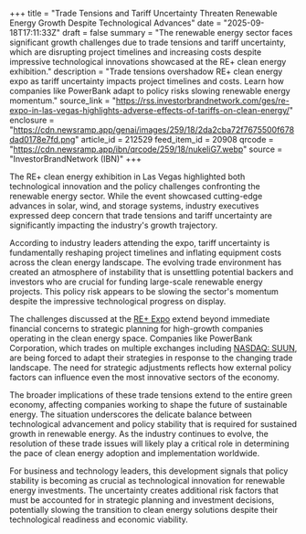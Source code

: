 +++
title = "Trade Tensions and Tariff Uncertainty Threaten Renewable Energy Growth Despite Technological Advances"
date = "2025-09-18T17:11:33Z"
draft = false
summary = "The renewable energy sector faces significant growth challenges due to trade tensions and tariff uncertainty, which are disrupting project timelines and increasing costs despite impressive technological innovations showcased at the RE+ clean energy exhibition."
description = "Trade tensions overshadow RE+ clean energy expo as tariff uncertainty impacts project timelines and costs. Learn how companies like PowerBank adapt to policy risks slowing renewable energy momentum."
source_link = "https://rss.investorbrandnetwork.com/ges/re-expo-in-las-vegas-highlights-adverse-effects-of-tariffs-on-clean-energy/"
enclosure = "https://cdn.newsramp.app/genai/images/259/18/2da2cba72f7675500f678dad0178e7fd.png"
article_id = 212529
feed_item_id = 20908
qrcode = "https://cdn.newsramp.app/ibn/qrcode/259/18/nukeliG7.webp"
source = "InvestorBrandNetwork (IBN)"
+++

<p>The RE+ clean energy exhibition in Las Vegas highlighted both technological innovation and the policy challenges confronting the renewable energy sector. While the event showcased cutting-edge advances in solar, wind, and storage systems, industry executives expressed deep concern that trade tensions and tariff uncertainty are significantly impacting the industry's growth trajectory.</p><p>According to industry leaders attending the expo, tariff uncertainty is fundamentally reshaping project timelines and inflating equipment costs across the clean energy landscape. The evolving trade environment has created an atmosphere of instability that is unsettling potential backers and investors who are crucial for funding large-scale renewable energy projects. This policy risk appears to be slowing the sector's momentum despite the impressive technological progress on display.</p><p>The challenges discussed at the <a href="https://www.re-plus.com" rel="nofollow" target="_blank">RE+ Expo</a> extend beyond immediate financial concerns to strategic planning for high-growth companies operating in the clean energy space. Companies like PowerBank Corporation, which trades on multiple exchanges including <a href="https://www.nasdaq.com/market-activity/stocks/suun" rel="nofollow" target="_blank">NASDAQ: SUUN</a>, are being forced to adapt their strategies in response to the changing trade landscape. The need for strategic adjustments reflects how external policy factors can influence even the most innovative sectors of the economy.</p><p>The broader implications of these trade tensions extend to the entire green economy, affecting companies working to shape the future of sustainable energy. The situation underscores the delicate balance between technological advancement and policy stability that is required for sustained growth in renewable energy. As the industry continues to evolve, the resolution of these trade issues will likely play a critical role in determining the pace of clean energy adoption and implementation worldwide.</p><p>For business and technology leaders, this development signals that policy stability is becoming as crucial as technological innovation for renewable energy investments. The uncertainty creates additional risk factors that must be accounted for in strategic planning and investment decisions, potentially slowing the transition to clean energy solutions despite their technological readiness and economic viability.</p>
